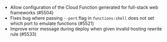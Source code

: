 - Allow configuration of the Cloud Function generated for full-stack web frameworks (#5504)
- Fixes bug where passing `--port` flag in `functions:shell` does not set which port to emulate functions (#5521)
- Improve error message during deploy when given invalid hosting rewrite rule (#5533)
